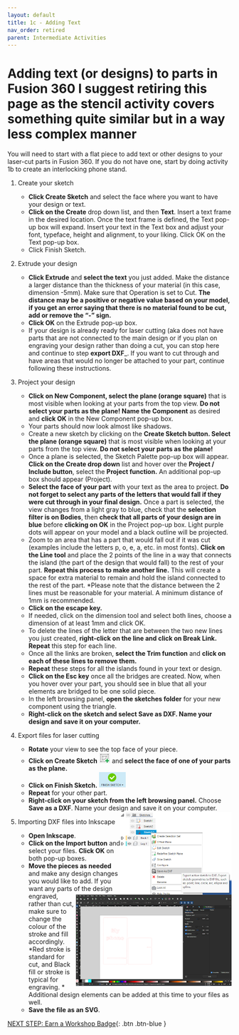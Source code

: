 ```yaml
---
layout: default
title: 1c - Adding Text
nav_order: retired
parent: Intermediate Activities
---
```

# Adding text (or designs) to parts in Fusion 360 **I suggest retiring this page as the stencil activity covers something quite similar but in a way less complex manner**

You will need to start with a flat piece to add text or other designs to your laser-cut parts in Fusion 360. If you do not have one, start by doing activity 1b to create an interlocking phone stand. 

1. Create your sketch
   - **Click Create Sketch** and select the face where you want to have your design or text.
   - **Click on the Create** drop down list, and then **Text**. Insert a text frame in the desired location. Once the text frame is defined, the Text pop-up box will expand. Insert your text in the Text box and adjust your font, typeface, height and alignment, to your liking. Click OK on the Text pop-up box.
   - Click Finish Sketch.
   
2. Extrude your design
   
   - **Click Extrude** and **select the text** you just added. Make the distance a larger distance than the thickness of your material (in this case, dimension -5mm). Make sure that Operation is set to Cut. **The distance may be a positive or negative value based on your model, if you get an error saying that there is no material found to be cut, add or remove the “-” sign.**
   - **Click OK** on the Extrude pop-up box.
   - If your design is already ready for laser cutting (aka does not have parts that are not connected to the main design or if you plan on engraving your design rather than doing a cut, you can stop here and continue to step ____export DXF_____. If you want to cut through and have areas that would no longer be attached to your part, continue following these instructions.

3. Project your design
   
   - **Click on New Component, select the plane (orange square)** that is most visible when looking at your parts from the top view. **Do not select your parts as the plane! Name the Component** as desired and **click OK** in the New Component pop-up box. 
   - Your parts should now look almost like shadows. 
   - Create a new sketch by clicking on the **Create Sketch button. Select the plane (orange square)** that is most visible when looking at your parts from the top view. **Do not select your parts as the plane!**
   - Once a plane is selected, the Sketch Palette pop-up box will appear. **Click on the Create drop down** list and hover over the **Project / Include button**, select the **Project function.** An additional pop-up box should appear (Project). 
   - **Select the face of your part** with your text as the area to project. **Do not forget to select any parts of the letters that would fall if they were cut through in your final design.** Once a part is selected, the view changes from a light gray to blue, check that the **selection filter is on Bodies**, then **check that all parts of your design are in blue** before **clicking on OK** in the Project pop-up box. Light purple dots will appear on your model and a black outline will be projected. 
   - Zoom to an area that has a part that would fall out if it was cut (examples include the letters p, o, e, a, etc. in most fonts). **Click on the Line tool** and place the 2 points of the line in a way that connects the island (the part of the design that would fall) to the rest of your part. **Repeat this process to make another line.** This will create a space for extra material to remain and hold the island connected to the rest of the part. *Please note that the distance between the 2 lines must be reasonable for your material. A minimum distance of 1mm is recommended.
   - **Click on the escape key.** 
   - If needed, click on the dimension tool and select both lines, choose a dimension of at least 1mm and click OK.
   - To delete the lines of the letter that are between the two new lines you just created, **right-click on the line and click on Break Link. Repeat** this step for each line. 
   - Once all the links are broken, **select the Trim function** and **click on each of these lines to remove them.** 
   - **Repeat** these steps for all the islands found in your text or design. 
   - **Click on the Esc key** once all the bridges are created. Now, when you hover over your part, you should see in blue that all your elements are bridged to be one solid piece. 
   - In the left browsing panel, **open the sketches folder** for your new component using the triangle. 
   - **Right-click on the sketch and select Save as DXF. Name your design and save it on your computer.** 

4. Export files for laser cutting
   - **Rotate** your view to see the top face of your piece.
   - **Click on Create Sketch** <img src="images/act4/32create_sketch.png" style="width:25px;" alt="create sketch icon"> and **select the face of one of your parts as the plane.**
   - **Click on Finish Sketch.** <img src="images/act4/36finish_sketch.png" style="width:60px;" alt="finish sketch icon">
   - **Repeat** for your other part.
   - **Right-click on your sketch from the left browsing panel.** Choose **Save as a DXF**. Name your design and save it on your computer. <img src="images/act4/20_dxf.png" style="float:right;width:250px;" alt="">

5. Importing DXF files into Inkscape 
   - **Open Inkscape**. 
   - **Click on the Import button** and select your files. **Click OK** on both pop-up boxes.
   - **Move the pieces as needed** and make any design changes you would like to add. <img src="images/act4/21_importinkscape.png" style="float:right;width:350px;" alt=""> If you want any parts of the design engraved, rather than cut, make sure to change the colour of the stroke and fill accordingly. *Red stroke is standard for cut, and Black fill or stroke is typical for engraving. * Additional design elements can be added at this time to your files as well.
   - **Save the file as an SVG**.


[NEXT STEP: Earn a Workshop Badge](informal-credentials.html){: .btn .btn-blue }
